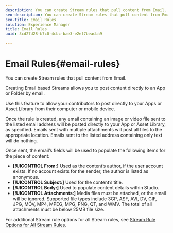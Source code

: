 ```yaml
---
description: You can create Stream rules that pull content from Email.
seo-description: You can create Stream rules that pull content from Email.
seo-title: Email Rules
solution: Experience Manager
title: Email Rules
uuid: 3cd27d28-b7c0-4cbc-bae3-e2ef7beacba9

---
```


# Email Rules{#email-rules}

You can create Stream rules that pull content from Email.

Creating Email based Streams allows you to post content directly to an App or Folder by email.

Use this feature to allow your contributors to post directly to your Apps or Asset Library from their computer or mobile device.

Once the rule is created, any email containing an image or video file sent to the listed email address will be posted directly to your App or Asset Library, as specified. Emails sent with multiple attachments will post all files to the appropriate location. Emails sent to the listed address containing only text will do nothing.

Once sent, the email’s fields will be used to populate the following items for the piece of content:

* **[!UICONTROL From:]** Used as the content’s author, if the user account exists. If no account exists for the sender, the author is listed as anonymous.
* **[!UICONTROL Subject:]** Used for the content’s title.
* **[!UICONTROL Body:]** Used to populate content details within Studio.
* **[!UICONTROL Attachments:]** Media files must be attached, or the email will be ignored. Supported file types include 3GP, ASF, AVI, DV, GIF, JPG, MOV, MP4, MPEG, MPG, PNG, QT, and WMV. The total of all attachments must be below 25MB file size.

For additional Stream rule options for all Stream rules, see [Stream Rule Options for All Stream Rules](../c-streams/c-stream-rule-options-for-all-stream-rules.md#c_stream_rule_options_for_all_stream_rules). 
